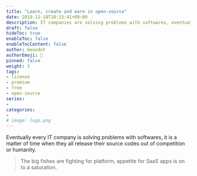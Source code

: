 ```yaml
---
title: "Learn, create and earn in open-source"
date: 2019-12-18T10:33:41+09:00
description: IT companies are solving problems with softwares, eventually they all will open their source codes out of competition or humanity.
draft: false
hideToc: true
enableToc: false
enableTocContent: false
author: measdot
authorEmoji: 🎅
pinned: false
weight: 3
tags:
- license
- premium
- free
- open-source
series:
-
categories:
- 
# image: logo.png
---
```


Eventually every IT company is solving problems with softwares, it is a matter of time when they all release their source codes out of competition or humanity.

> The big fishes are fighting for platform, appetite for SaaS apps is on to a saturation.
